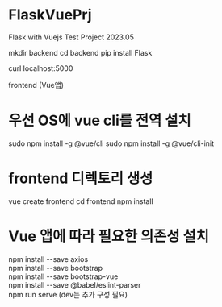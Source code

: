 # FlaskVuePrj
Flask with Vuejs Test Project 2023.05 


mkdir backend 
cd backend 
pip install Flask 

curl localhost:5000 

frontend (Vue앱) 
# 우선 OS에 vue cli를 전역 설치 
sudo npm install -g @vue/cli 
sudo npm install -g @vue/cli-init 

# frontend 디렉토리 생성
vue create frontend 
cd frontend 
npm install 
# Vue 앱에 따라 필요한 의존성 설치
npm install --save axios   
npm install --save bootstrap  
npm install --save bootstrap-vue  
npm install --save @babel/eslint-parser   
npm run serve (dev는 추가 구성 필요)   
